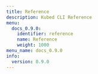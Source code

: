 ```yaml
---
title: Reference
description: Kubed CLI Reference
menu:
  docs_0.9.0:
    identifier: reference
    name: Reference
    weight: 1000
menu_name: docs_0.9.0
info:
  version: 0.9.0
---
```



